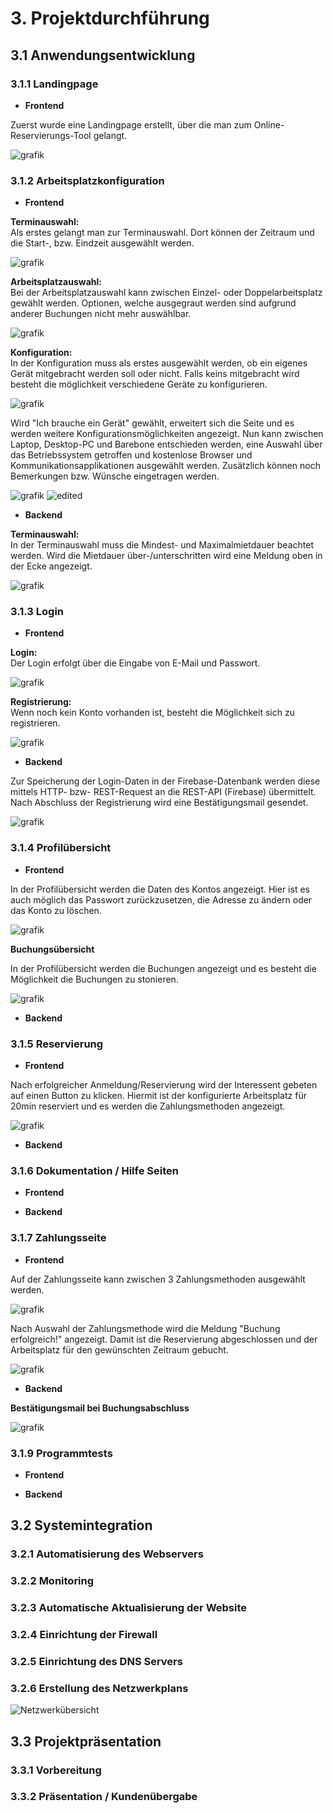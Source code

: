 # 3. Projektdurchführung

## 3.1 Anwendungsentwicklung
### 3.1.1 Landingpage
* <strong>Frontend</strong> </p>

Zuerst wurde eine Landingpage erstellt, über die man zum Online-Reservierungs-Tool gelangt. </p>

![grafik](https://user-images.githubusercontent.com/72852065/214048801-516693a6-b6cb-4e47-a470-0658e38f95d4.png)

### 3.1.2 Arbeitsplatzkonfiguration
* <strong>Frontend</strong> </p>

<strong>Terminauswahl: </strong> </br>
Als erstes gelangt man zur Terminauswahl. Dort können der Zeitraum und die Start-, bzw. Eindzeit ausgewählt werden.</p>

![grafik](https://user-images.githubusercontent.com/72852065/214051100-b5c7c2e9-46d4-47be-acec-2c0f92d36e3f.png) </p>

<strong>Arbeitsplatzauswahl:</strong></br>
Bei der Arbeitsplatzauswahl kann zwischen Einzel- oder Doppelarbeitsplatz gewählt werden. Optionen, welche ausgegraut werden sind aufgrund anderer Buchungen nicht mehr auswählbar. </p>

![grafik](https://user-images.githubusercontent.com/72852065/214238131-8b658d7c-9440-4e11-8902-e0bc2cb3db5e.png) </p>

<strong>Konfiguration:</strong></br>
In der Konfiguration muss als erstes ausgewählt werden, ob ein eigenes Gerät mitgebracht werden soll oder nicht. Falls keins mitgebracht wird besteht die möglichkeit verschiedene Geräte zu konfigurieren. </p>

![grafik](https://user-images.githubusercontent.com/72852065/214238195-7e06409d-9df7-4db1-ae86-0135241227f9.png) </p>

Wird "Ich brauche ein Gerät" gewählt, erweitert sich die Seite und es werden weitere Konfigurationsmöglichkeiten angezeigt. Nun kann zwischen Laptop, Desktop-PC und Barebone entschieden werden, eine Auswahl über das Betriebssystem getroffen und kostenlose Browser und Kommunikationsapplikationen ausgewählt werden. Zusätzlich können noch Bemerkungen bzw. Wünsche eingetragen werden. </p>

![grafik](https://user-images.githubusercontent.com/72852065/214238626-97ce8523-f0ab-4072-9268-28c2ba0c282a.png)
![edited](https://user-images.githubusercontent.com/72852065/214238361-8646f52c-9586-41d5-8a88-c2136ac99559.png) </p>


* <strong>Backend</strong> </p>

<strong>Terminauswahl: </strong> </br>
In der Terminauswahl muss die Mindest- und Maximalmietdauer beachtet werden. Wird die Mietdauer über-/unterschritten wird eine Meldung oben in der Ecke angezeigt. </p>

![grafik](https://user-images.githubusercontent.com/72852065/214259770-c4acab74-c43d-495c-a5e6-a47b9f81e8ec.png) </p>

### 3.1.3 Login
* <strong>Frontend</strong> </p>

<strong>Login:</strong> </br>
Der Login erfolgt über die Eingabe von E-Mail und Passwort. </p>

![grafik](https://user-images.githubusercontent.com/72852065/214049304-9c73a252-9f38-41df-b893-3d81c5c005c1.png) </p>

<strong>Registrierung:</strong> </br>
Wenn noch kein Konto vorhanden ist, besteht die Möglichkeit sich zu registrieren. </p>
![grafik](https://user-images.githubusercontent.com/72852065/214049524-e6706c16-2728-41c2-8bfa-6ebdd5f9c855.png) </p>

* <strong>Backend</strong> </p>

Zur Speicherung der Login-Daten in der Firebase-Datenbank werden diese mittels HTTP- bzw- REST-Request an die REST-API (Firebase) übermittelt. Nach Abschluss der Registrierung wird eine Bestätigungsmail gesendet.</p>

![grafik](https://user-images.githubusercontent.com/72852065/214237752-5b196db3-43d0-4670-8496-c3400c6bacda.png)


### 3.1.4 Profilübersicht
* <strong>Frontend</strong> </p>

In der Profilübersicht werden die Daten des Kontos angezeigt. Hier ist es auch möglich das Passwort zurückzusetzen, die Adresse zu ändern oder das Konto zu löschen. </p>
![grafik](https://user-images.githubusercontent.com/72852065/214782181-fedd5236-6d55-4dd7-87ed-2f74f864b8d7.png)</p>

<strong>Buchungsübersicht</strong> </p>
In der Profilübersicht werden die Buchungen angezeigt und es besteht die Möglichkeit die Buchungen zu stonieren. </p>
![grafik](https://user-images.githubusercontent.com/72852065/214781607-3d67e685-4958-4602-b5ef-4288738b47c9.png) </p>


* <strong>Backend</strong> </p>


### 3.1.5 Reservierung
* <strong>Frontend</strong> </p>

Nach erfolgreicher Anmeldung/Reservierung wird der Interessent gebeten auf einen Button zu klicken. Hiermit ist der konfigurierte Arbeitsplatz für 20min reserviert und es werden die Zahlungsmethoden angezeigt. </p>

![grafik](https://user-images.githubusercontent.com/72852065/214779369-5d4ffa31-72c1-42e4-8db4-a852c3bacd98.png) </p>



* <strong>Backend</strong> </p>

### 3.1.6 Dokumentation / Hilfe Seiten
* <strong>Frontend</strong> </p>
* <strong>Backend</strong> </p>
### 3.1.7 Zahlungsseite
* <strong>Frontend</strong> </p>

Auf der Zahlungsseite kann zwischen 3 Zahlungsmethoden ausgewählt werden. </p>
![grafik](https://user-images.githubusercontent.com/72852065/214248987-1a45aa94-9278-404d-a085-1e85b7e6f61d.png) </p>

Nach Auswahl der Zahlungsmethode wird die Meldung "Buchung erfolgreich!" angezeigt. Damit ist die Reservierung abgeschlossen und der Arbeitsplatz für den gewünschten Zeitraum gebucht. </p>
![grafik](https://user-images.githubusercontent.com/72852065/214775635-1ef426d6-a9ed-4fd8-9093-bf22147b758b.png) </p>

* <strong>Backend</strong> </p>

<strong>Bestätigungsmail bei Buchungsabschluss</strong> </p>
![grafik](https://user-images.githubusercontent.com/72852065/214774778-02909203-8ef8-4a3b-ae73-fff404f295fa.png) </p>

### 3.1.9 Programmtests
* <strong>Frontend</strong> </p>
* <strong>Backend</strong> </p>

## 3.2 Systemintegration
### 3.2.1 Automatisierung des Webservers
### 3.2.2 Monitoring
### 3.2.3 Automatische Aktualisierung der Website
### 3.2.4 Einrichtung der Firewall
### 3.2.5 Einrichtung des DNS Servers
### 3.2.6 Erstellung des Netzwerkplans
![Netzwerkübersicht](https://user-images.githubusercontent.com/72852065/212857433-0980954b-f5f4-4e52-86f0-db2f07fc1af8.png)

## 3.3 Projektpräsentation
### 3.3.1 Vorbereitung
### 3.3.2 Präsentation / Kundenübergabe
